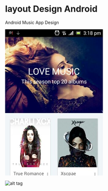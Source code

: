 # layout Design Android
Android Music App Design

![alt tag](https://github.com/Sugamm/layout-design-android/blob/master/screenshot/WhatsApp%20Image%202016-11-12%20at%203.20.21%20PM%20(1).jpeg)

![alt tag](https://github.com/Sugamm/layout-design-android/blob/master/screenshot/WhatsApp%20Image%202016-11-12%20at%203.20.21%20PM%20.jpeg)

